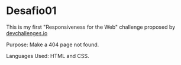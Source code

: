 # Desafio01

This is my first "Responsiveness for the Web" challenge proposed by [devchallenges.io](https://devchallenges.io/)

Purpose: Make a 404 page not found.

Languages Used: HTML and CSS.
